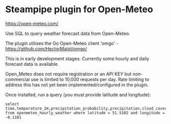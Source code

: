 # Steampipe plugin for Open-Meteo

https://open-meteo.com/

Use SQL to query weather forecast data from Open-Meteo.

The plugin utilises the Go Open-Meteo client 'omgo' - https://github.com/HectorMalot/omgo/

This is in early development stages. Currently some hourly and daily forecast data is available.

Open_Meteo does not require registration or an API KEY but non-commercial use is limited to 10,000 requests per day. Rate limiting to address this has not yet been implemented/configured in the plugin.

Once installed, run a query (you must provide latitude and longitude):
```
select time,temperature_2m,precipitation_probability,precipitation,cloud_cover,wind_speed_10m from openmeteo_hourly_weather where latitude = 51.5102 and longitude = -0.1181
```
